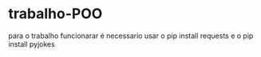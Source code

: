 # trabalho-POO
para o trabalho funcionarar é necessario usar o pip install requests e o pip install pyjokes
